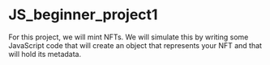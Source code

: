# JS_beginner_project1
For this project, we will mint NFTs. We will simulate this by writing some JavaScript code that will create an object that represents your NFT and that will hold its metadata. 
